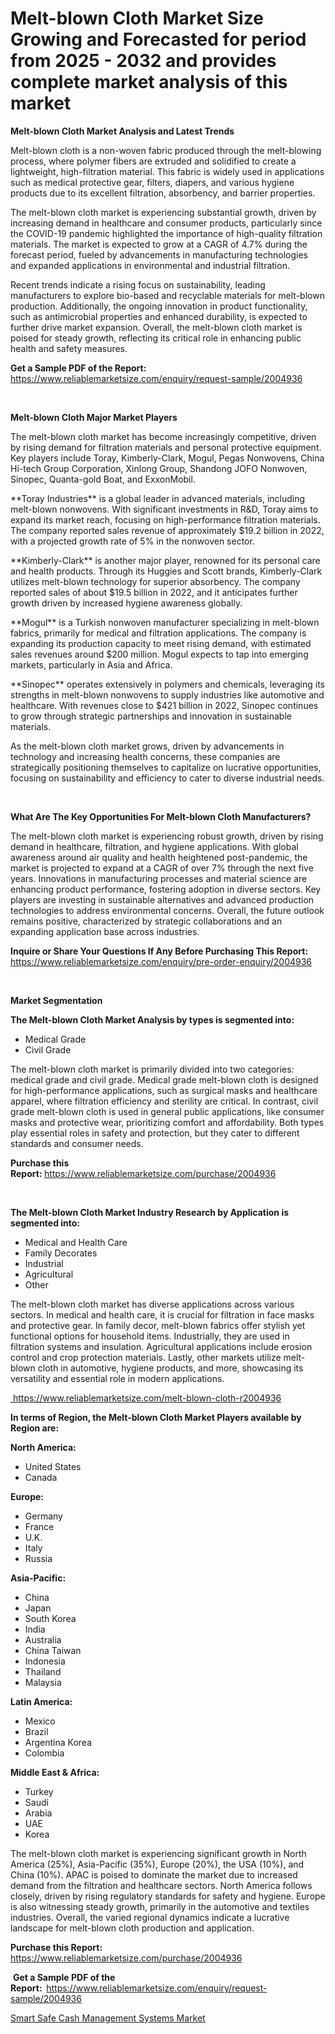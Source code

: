 <p><h1>Melt-blown Cloth Market Size Growing and Forecasted for period from 2025 - 2032 and provides complete market analysis of this market</h1></p><p><strong>Melt-blown Cloth Market Analysis and Latest Trends</strong></p>
<p><p>Melt-blown cloth is a non-woven fabric produced through the melt-blowing process, where polymer fibers are extruded and solidified to create a lightweight, high-filtration material. This fabric is widely used in applications such as medical protective gear, filters, diapers, and various hygiene products due to its excellent filtration, absorbency, and barrier properties.</p><p>The melt-blown cloth market is experiencing substantial growth, driven by increasing demand in healthcare and consumer products, particularly since the COVID-19 pandemic highlighted the importance of high-quality filtration materials. The market is expected to grow at a CAGR of 4.7% during the forecast period, fueled by advancements in manufacturing technologies and expanded applications in environmental and industrial filtration. </p><p>Recent trends indicate a rising focus on sustainability, leading manufacturers to explore bio-based and recyclable materials for melt-blown production. Additionally, the ongoing innovation in product functionality, such as antimicrobial properties and enhanced durability, is expected to further drive market expansion. Overall, the melt-blown cloth market is poised for steady growth, reflecting its critical role in enhancing public health and safety measures.</p></p>
<p><strong>Get a Sample PDF of the Report:&nbsp;</strong> <a href="https://www.reliablemarketsize.com/enquiry/request-sample/2004936?utm_campaign=1952&utm_medium=2&utm_source=Github&utm_content=ia&utm_term=15012025&utm_id=melt-blown-cloth">https://www.reliablemarketsize.com/enquiry/request-sample/2004936</a></p>
<p>&nbsp;</p>
<p><strong>Melt-blown Cloth Major Market Players</strong></p>
<p><p>The melt-blown cloth market has become increasingly competitive, driven by rising demand for filtration materials and personal protective equipment. Key players include Toray, Kimberly-Clark, Mogul, Pegas Nonwovens, China Hi-tech Group Corporation, Xinlong Group, Shandong JOFO Nonwoven, Sinopec, Quanta-gold Boat, and ExxonMobil.</p><p>**Toray Industries** is a global leader in advanced materials, including melt-blown nonwovens. With significant investments in R&D, Toray aims to expand its market reach, focusing on high-performance filtration materials. The company reported sales revenue of approximately $19.2 billion in 2022, with a projected growth rate of 5% in the nonwoven sector.</p><p>**Kimberly-Clark** is another major player, renowned for its personal care and health products. Through its Huggies and Scott brands, Kimberly-Clark utilizes melt-blown technology for superior absorbency. The company reported sales of about $19.5 billion in 2022, and it anticipates further growth driven by increased hygiene awareness globally.</p><p>**Mogul** is a Turkish nonwoven manufacturer specializing in melt-blown fabrics, primarily for medical and filtration applications. The company is expanding its production capacity to meet rising demand, with estimated sales revenues around $200 million. Mogul expects to tap into emerging markets, particularly in Asia and Africa.</p><p>**Sinopec** operates extensively in polymers and chemicals, leveraging its strengths in melt-blown nonwovens to supply industries like automotive and healthcare. With revenues close to $421 billion in 2022, Sinopec continues to grow through strategic partnerships and innovation in sustainable materials.</p><p>As the melt-blown cloth market grows, driven by advancements in technology and increasing health concerns, these companies are strategically positioning themselves to capitalize on lucrative opportunities, focusing on sustainability and efficiency to cater to diverse industrial needs.</p></p>
<p>&nbsp;</p>
<p><strong>What Are The Key Opportunities For Melt-blown Cloth Manufacturers?</strong></p>
<p><p>The melt-blown cloth market is experiencing robust growth, driven by rising demand in healthcare, filtration, and hygiene applications. With global awareness around air quality and health heightened post-pandemic, the market is projected to expand at a CAGR of over 7% through the next five years. Innovations in manufacturing processes and material science are enhancing product performance, fostering adoption in diverse sectors. Key players are investing in sustainable alternatives and advanced production technologies to address environmental concerns. Overall, the future outlook remains positive, characterized by strategic collaborations and an expanding application base across industries.</p></p>
<p><strong>Inquire or Share Your Questions If Any Before Purchasing This Report:</strong> <a href="https://www.reliablemarketsize.com/enquiry/pre-order-enquiry/2004936?utm_campaign=1952&utm_medium=2&utm_source=Github&utm_content=ia&utm_term=15012025&utm_id=melt-blown-cloth">https://www.reliablemarketsize.com/enquiry/pre-order-enquiry/2004936</a></p>
<p>&nbsp;</p>
<p><strong>Market Segmentation</strong></p>
<p><strong>The Melt-blown Cloth Market Analysis by types is segmented into:</strong></p>
<p><ul><li>Medical Grade</li><li>Civil Grade</li></ul></p>
<p><p>The melt-blown cloth market is primarily divided into two categories: medical grade and civil grade. Medical grade melt-blown cloth is designed for high-performance applications, such as surgical masks and healthcare apparel, where filtration efficiency and sterility are critical. In contrast, civil grade melt-blown cloth is used in general public applications, like consumer masks and protective wear, prioritizing comfort and affordability. Both types play essential roles in safety and protection, but they cater to different standards and consumer needs.</p></p>
<p><strong>Purchase this Report:&nbsp;</strong><a href="https://www.reliablemarketsize.com/purchase/2004936?utm_campaign=1952&utm_medium=2&utm_source=Github&utm_content=ia&utm_term=15012025&utm_id=melt-blown-cloth">https://www.reliablemarketsize.com/purchase/2004936</a></p>
<p>&nbsp;</p>
<p><strong>The Melt-blown Cloth Market Industry Research by Application is segmented into:</strong></p>
<p><ul><li>Medical and Health Care</li><li>Family Decorates</li><li>Industrial</li><li>Agricultural</li><li>Other</li></ul></p>
<p><p>The melt-blown cloth market has diverse applications across various sectors. In medical and health care, it is crucial for filtration in face masks and protective gear. In family decor, melt-blown fabrics offer stylish yet functional options for household items. Industrially, they are used in filtration systems and insulation. Agricultural applications include erosion control and crop protection materials. Lastly, other markets utilize melt-blown cloth in automotive, hygiene products, and more, showcasing its versatility and essential role in modern applications.</p></p>
<p><a href="https://www.reliablemarketsize.com/melt-blown-cloth-r2004936?utm_campaign=1952&utm_medium=2&utm_source=Github&utm_content=ia&utm_term=15012025&utm_id=melt-blown-cloth">&nbsp;https://www.reliablemarketsize.com/melt-blown-cloth-r2004936</a></p>
<p><strong>In terms of Region, the Melt-blown Cloth Market Players available by Region are:</strong></p>
<p>
    <p> <strong> North America: </strong>
        <ul>
            <li>United States</li>
            <li>Canada</li>
        </ul>
        </p> 
    <p> <strong> Europe: </strong>
        <ul>
            <li>Germany</li>
            <li>France</li>
            <li>U.K.</li>
            <li>Italy</li>
            <li>Russia</li>
        </ul>
        </p> 
    <p> <strong> Asia-Pacific: </strong>
        <ul>
            <li>China</li>
            <li>Japan</li>
            <li>South Korea</li>
            <li>India</li>
            <li>Australia</li>
            <li>China Taiwan</li>
            <li>Indonesia</li>
            <li>Thailand</li>
            <li>Malaysia</li>
        </ul>
        </p> 
    <p> <strong> Latin America: </strong>
        <ul>
            <li>Mexico</li>
            <li>Brazil</li>
            <li>Argentina Korea</li>
            <li>Colombia</li>
        </ul>
        </p> 
    <p> <strong> Middle East & Africa: </strong>
        <ul>
            <li>Turkey</li>
            <li>Saudi</li>
            <li>Arabia</li>
            <li>UAE</li>
            <li>Korea</li>
        </ul>
    </p>
    </p>
<p><p>The melt-blown cloth market is experiencing significant growth in North America (25%), Asia-Pacific (35%), Europe (20%), the USA (10%), and China (10%). APAC is poised to dominate the market due to increased demand from the filtration and healthcare sectors. North America follows closely, driven by rising regulatory standards for safety and hygiene. Europe is also witnessing steady growth, primarily in the automotive and textiles industries. Overall, the varied regional dynamics indicate a lucrative landscape for melt-blown cloth production and application.</p></p>
<p><strong>Purchase this Report: </strong><a href="https://www.reliablemarketsize.com/purchase/2004936?utm_campaign=1952&utm_medium=2&utm_source=Github&utm_content=ia&utm_term=15012025&utm_id=melt-blown-cloth">https://www.reliablemarketsize.com/purchase/2004936</a></p>
<p>&nbsp;<strong>Get a Sample PDF of the Report:&nbsp;&nbsp;</strong><a href="https://www.reliablemarketsize.com/enquiry/request-sample/2004936?utm_campaign=1952&utm_medium=2&utm_source=Github&utm_content=ia&utm_term=15012025&utm_id=melt-blown-cloth">https://www.reliablemarketsize.com/enquiry/request-sample/2004936</a></p>
<p><strong></strong></p>
<p><p><a href="https://github.com/dringals/Market-Research-Report-List-6/blob/main/smart-safe-cash-management-systems-market.md?utm_campaign=1952&utm_medium=2&utm_source=Github&utm_content=ia&utm_term=15012025&utm_id=melt-blown-cloth">Smart Safe Cash Management Systems Market</a></p></p>